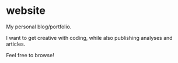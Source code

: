 # website

My personal blog/portfolio.

I want to get creative with coding, while also publishing analyses and articles.

Feel free to browse!
